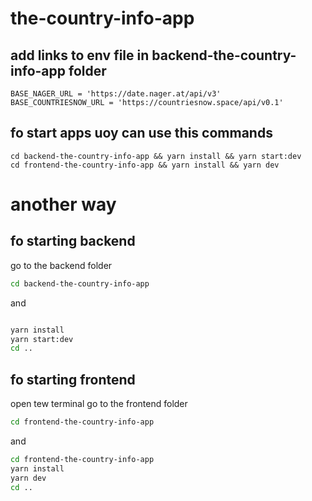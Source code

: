 # the-country-info-app

## add links to env file in backend-the-country-info-app folder

```
BASE_NAGER_URL = 'https://date.nager.at/api/v3'
BASE_COUNTRIESNOW_URL = 'https://countriesnow.space/api/v0.1'
```

## fo start apps uoy can use this commands

```
cd backend-the-country-info-app && yarn install && yarn start:dev
cd frontend-the-country-info-app && yarn install && yarn dev
```

# another way

## fo starting backend

go to the backend folder

```bash
cd backend-the-country-info-app
```

and

```bash

yarn install
yarn start:dev
cd ..
```

## fo starting frontend

open tew terminal
go to the frontend folder

```bash
cd frontend-the-country-info-app
```

and

```bash
cd frontend-the-country-info-app
yarn install
yarn dev
cd ..
```
